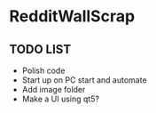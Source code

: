 # RedditWallScrap
## TODO LIST
- Polish code
- Start up on PC start and automate
- Add image folder
- Make a UI using qt5?
